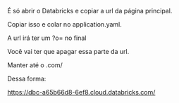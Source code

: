 É só abrir o Databricks e copiar a url da página principal.

Copiar isso e colar no application.yaml.

A url irá ter um ?o=<aaaaaaaaa> no final

Você vai ter que apagar essa parte da url.

Manter até o .com/

Dessa forma:

https://dbc-a65b66d8-6ef8.cloud.databricks.com/

